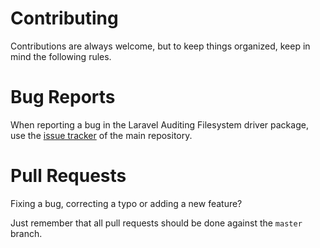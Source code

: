 # Contributing

Contributions are always welcome, but to keep things organized, keep in mind the following rules.

# Bug Reports

When reporting a bug in the Laravel Auditing Filesystem driver package, use the [issue tracker](https://github.com/iconscout/laravel-auditing-elasticsearch/issues) of the main repository.

# Pull Requests

Fixing a bug, correcting a typo or adding a new feature?

Just remember that all pull requests should be done against the `master` branch.
